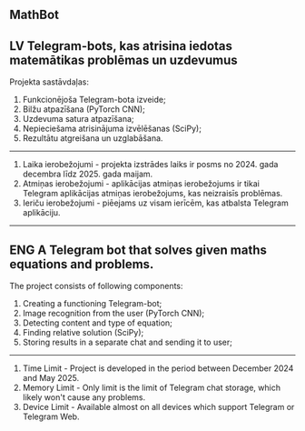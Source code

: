 MathBot
--------------------------------------------------------------------------------------------------------------------------------------------------
LV
Telegram-bots, kas atrisina iedotas matemātikas problēmas un uzdevumus
--------------------------------------------------------------------------------------------------------------------------------------------------
Projekta sastāvdaļas:
1. Funkcionējoša Telegram-bota izveide;
2. Bilžu atpazīšana (PyTorch CNN);
3. Uzdevuma satura atpazīšana;
4. Nepieciešama atrisinājuma izvēlēšanas (SciPy);
5. Rezultātu atgreišana un uzglabāšana.
--------------------------------------------------------------------------------------------------------------------------------------------------
1. Laika ierobežojumi - projekta izstrādes laiks ir posms no 2024. gada decembra līdz 2025. gada maijam.
2. Atmiņas ierobežojumi - aplikācijas atmiņas ierobežojums ir tikai Telegram aplikācijas atmiņas ierobežojums, kas neizraisīs problēmas.
3. Ieriču ierobežojumi - piēejams uz visam ierīcēm, kas atbalsta Telegram aplikāciju.
--------------------------------------------------------------------------------------------------------------------------------------------------
ENG
A Telegram bot that solves given maths equations and problems.
--------------------------------------------------------------------------------------------------------------------------------------------------
The project consists of following components:
1. Creating a functioning Telegram-bot;
2. Image recognition from the user (PyTorch CNN);
3. Detecting content and type of equation;
4. Finding relative solution (SciPy);
5. Storing results in a separate chat and sending it to user;
--------------------------------------------------------------------------------------------------------------------------------------------------
1. Time Limit - Project is developed in the period between December 2024 and May 2025.
2. Memory Limit - Only limit is the limit of Telegram chat storage, which likely won't cause any problems.
3. Device Limit - Available almost on all devices which support Telegram or Telegram Web.
